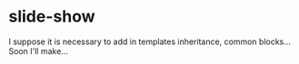 # slide-show

I suppose it is necessary to add in templates inheritance, common blocks... Soon I'll make...
